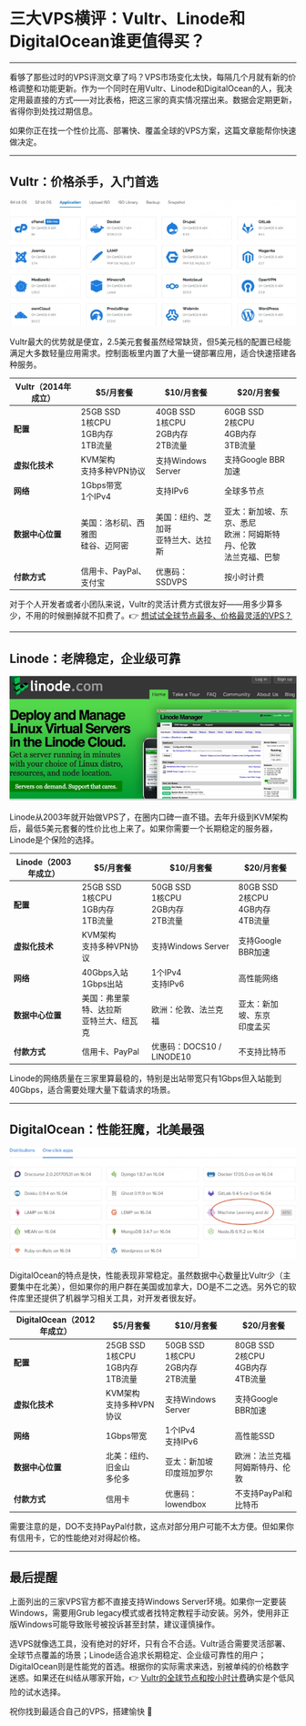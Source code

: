 # 三大VPS横评：Vultr、Linode和DigitalOcean谁更值得买？

---

看够了那些过时的VPS评测文章了吗？VPS市场变化太快，每隔几个月就有新的价格调整和功能更新。作为一个同时在用Vultr、Linode和DigitalOcean的人，我决定用最直接的方式——对比表格，把这三家的真实情况摆出来。数据会定期更新，省得你到处找过期信息。

如果你正在找一个性价比高、部署快、覆盖全球的VPS方案，这篇文章能帮你快速做决定。

---

## Vultr：价格杀手，入门首选

![Vultr控制面板展示丰富的一键应用](image/04821883136885.webp)

Vultr最大的优势就是便宜，2.5美元套餐虽然经常缺货，但5美元档的配置已经能满足大多数轻量应用需求。控制面板里内置了大量一键部署应用，适合快速搭建各种服务。

| Vultr（2014年成立） | $5/月套餐 | $10/月套餐 | $20/月套餐 |
|---|---|---|---|
| **配置** | 25GB SSD<br>1核CPU<br>1GB内存<br>1TB流量 | 40GB SSD<br>1核CPU<br>2GB内存<br>2TB流量 | 60GB SSD<br>2核CPU<br>4GB内存<br>3TB流量 |
| **虚拟化技术** | KVM架构<br>支持多种VPN协议 | 支持Windows Server | 支持Google BBR加速 |
| **网络** | 1Gbps带宽<br>1个IPv4 | 支持IPv6 | 全球多节点 |
| **数据中心位置** | 美国：洛杉矶、西雅图<br>硅谷、迈阿密 | 美国：纽约、芝加哥<br>亚特兰大、达拉斯 | 亚太：新加坡、东京、悉尼<br>欧洲：阿姆斯特丹、伦敦<br>法兰克福、巴黎 |
| **付款方式** | 信用卡、PayPal、支付宝 | 优惠码：SSDVPS | 按小时计费 |

对于个人开发者或者小团队来说，Vultr的灵活计费方式很友好——用多少算多少，不用的时候删掉就不扣费了。👉 [想试试全球节点最多、价格最灵活的VPS？](https://www.vultr.com/?ref=9738262-9J)

---

## Linode：老牌稳定，企业级可靠

![Linode简洁高效的管理界面](image/0773524140226633.webp)

Linode从2003年就开始做VPS了，在圈内口碑一直不错。去年升级到KVM架构后，最低5美元套餐的性价比也上来了。如果你需要一个长期稳定的服务器，Linode是个保险的选择。

| Linode（2003年成立） | $5/月套餐 | $10/月套餐 | $20/月套餐 |
|---|---|---|---|
| **配置** | 25GB SSD<br>1核CPU<br>1GB内存<br>1TB流量 | 50GB SSD<br>1核CPU<br>2GB内存<br>2TB流量 | 80GB SSD<br>2核CPU<br>4GB内存<br>4TB流量 |
| **虚拟化技术** | KVM架构<br>支持多种VPN协议 | 支持Windows Server | 支持Google BBR加速 |
| **网络** | 40Gbps入站<br>1Gbps出站 | 1个IPv4<br>支持IPv6 | 高性能网络 |
| **数据中心位置** | 美国：弗里蒙特、达拉斯<br>亚特兰大、纽瓦克 | 欧洲：伦敦、法兰克福 | 亚太：新加坡、东京<br>印度孟买 |
| **付款方式** | 信用卡、PayPal | 优惠码：DOCS10 / LINODE10 | 不支持比特币 |

Linode的网络质量在三家里算最稳的，特别是出站带宽只有1Gbps但入站能到40Gbps，适合需要处理大量下载请求的场景。

---

## DigitalOcean：性能狂魔，北美最强

![DigitalOcean提供机器学习工具支持](image/8536827361627.webp)

DigitalOcean的特点是快，性能表现非常稳定。虽然数据中心数量比Vultr少（主要集中在北美），但如果你的用户群在美国或加拿大，DO是不二之选。另外它的软件库里还提供了机器学习相关工具，对开发者很友好。

| DigitalOcean（2012年成立） | $5/月套餐 | $10/月套餐 | $20/月套餐 |
|---|---|---|---|
| **配置** | 25GB SSD<br>1核CPU<br>1GB内存<br>1TB流量 | 50GB SSD<br>1核CPU<br>2GB内存<br>2TB流量 | 80GB SSD<br>2核CPU<br>4GB内存<br>4TB流量 |
| **虚拟化技术** | KVM架构<br>支持多种VPN协议 | 支持Windows Server | 支持Google BBR加速 |
| **网络** | 1Gbps带宽 | 1个IPv4<br>支持IPv6 | 高性能SSD |
| **数据中心位置** | 北美：纽约、旧金山<br>多伦多 | 亚太：新加坡<br>印度班加罗尔 | 欧洲：法兰克福<br>阿姆斯特丹、伦敦 |
| **付款方式** | 信用卡 | 优惠码：lowendbox | 不支持PayPal和比特币 |

需要注意的是，DO不支持PayPal付款，这点对部分用户可能不太方便。但如果你有信用卡，它的性能绝对对得起价格。

---

## 最后提醒

上面列出的三家VPS官方都不直接支持Windows Server环境。如果你一定要装Windows，需要用Grub legacy模式或者找特定教程手动安装。另外，使用非正版Windows可能导致账号被投诉甚至封禁，建议谨慎操作。

选VPS就像选工具，没有绝对的好坏，只有合不合适。Vultr适合需要灵活部署、全球节点覆盖的场景；Linode适合追求长期稳定、企业级可靠性的用户；DigitalOcean则是性能党的首选。根据你的实际需求来选，别被单纯的价格数字迷惑。如果还在纠结从哪家开始，👉 [Vultr的全球节点和按小时计费](https://www.vultr.com/?ref=9738262-9J)确实是个低风险的试水选择。

祝你找到最适合自己的VPS，搭建愉快 🙂
